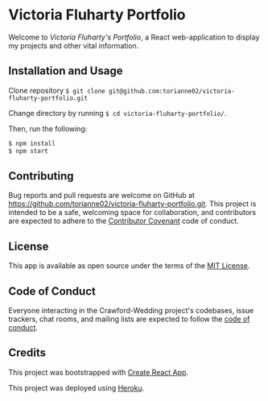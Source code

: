 # Victoria Fluharty Portfolio
Welcome to *Victoria Fluharty's Portfolio*, a React web-application to display my projects and other vital information.

## Installation and Usage
Clone repository `$ git clone git@github.com:torianne02/victoria-fluharty-portfolio.git`

Change directory by running `$ cd victoria-fluharty-portfolio/`.

Then, run the following:
``` javascript
$ npm install
$ npm start
```

## Contributing
Bug reports and pull requests are welcome on GitHub at https://github.com/torianne02/victoria-fluharty-portfolio.git. This project is intended to be a safe, welcoming space for collaboration, and contributors are expected to adhere to the [Contributor Covenant](http://contributor-covenant.org) code of conduct.

## License
This app is available as open source under the terms of the [MIT License](https://opensource.org/licenses/MIT).

## Code of Conduct
Everyone interacting in the Crawford-Wedding project's codebases, issue trackers, chat rooms, and mailing lists are expected to follow the [code of conduct](https://github.com/torianne02/victoria-fluharty-portfolio/blob/master/CODE_OF_CONDUCT.md).

## Credits
This project was bootstrapped with [Create React App](https://github.com/facebook/create-react-app).

This project was deployed using [Heroku](https://devcenter.heroku.com/).
